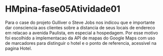 # HMpina-fase05Atividade01

Para o case do projeto Gulliver o Steve Jobs nos indicou que e importante dar consciencia aos clientes sobre a distancia de seus locais de endereco em relacao a avenida Paulista, em especial a hospedagem.
Por esse motivo foi escolhido a implementacao da API de mapas do Google Maps com uso de marcadores para distinguir o hotel e o ponto de referencia, acessivel na pagina Hotel.